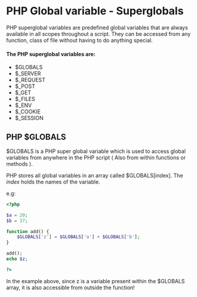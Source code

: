 # PHP Global variable - Superglobals
PHP superglobal variables are predefined global variables that are always available in all scopes throughout a script. They can be accessed from any function, class of file without having to do anything special. 

#### The PHP superglobal variables are: 

 - $GLOBALS
 - $_SERVER
 - $_REQUEST
 - $_POST
 - $_GET
 - $_FILES
 - $_ENV
 - $_COOKIE
 - $_SESSION

 ## PHP $GLOBALS 
 $GLOBALS is a PHP super global variable which is used to access global variables from anywhere in the PHP script ( Also from within functions or methods ).

 PHP stores all global variables in an array called $GLOBALS[index]. The <i>index</i> holds the names of the variable. 

e.g: 

```php
<?php

$a = 20;
$b = 37;

function add() {
    $GLOBALS['z'] = $GLOBALS['a'] + $GLOBALS['b']; 
}

add();
echo $z;

?>
```
In the example above, since z is a variable present within the $GLOBALS array, it is also accessible from outside the function!

